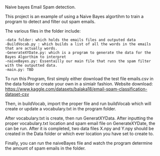 Naive bayes Email Spam detection.

This project is an example of using a Naive Bayes algortihm to train a program to detect
and filter out spam emails.

The various files in the folder include:

    -data folder: which holds the emails files and outputed data 
    -BuildVocab.py : which builds a list of all the words in the emails that are actually words.
    -GenerateXYDate.py: which is a program to generate the data for the Bayes Algorthim to interpret
    -naiveBayes.py: Essentailly our main file that runs the spam filter with the outputted data.
    -main.py: TBD

To run this Program, first simply either download the test file emails.csv in the data folder or create your own in a simialr fashion.
Website download: https://www.kaggle.com/datasets/balaka18/email-spam-classification-dataset-csv

Then, in buildVocab, import the proper file and run buildVocab which will create or update a vocabulary.txt in the program folder.

After vocabulary.txt is create, then run GeneratXYData. After inputting the proper vocabulary.txt location and spam email file on GenerateXYDate, the can be run.
After it is completed, two data files X.npy and Y.npy should be created in the Data folder or which ever location you have set to create to.

Finally, you can run the naiveBayes file and watch the program determine the amount of spam emails in the folder.
